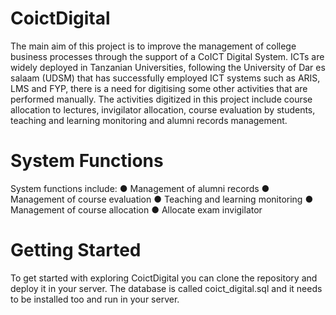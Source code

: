 # CoictDigital
The main aim of this project is to improve the management of college business processes through the support of a CoICT Digital System. 
ICTs are widely deployed in Tanzanian Universities, following the University of Dar es salaam (UDSM) that has successfully employed ICT 
systems such as ARIS, LMS and FYP, there is a need for digitising some other activities that are performed manually. The activities digitized in this project include 
course allocation to lectures, invigilator allocation, course evaluation by students, teaching and learning monitoring and alumni records management.

# System Functions
System functions include:
● Management of alumni records
● Management of course evaluation
● Teaching and learning monitoring
● Management of course allocation
● Allocate exam invigilator

# Getting Started
To get started with exploring CoictDigital you can clone the repository and deploy it in your server.
The database is called coict_digital.sql and it needs to be installed too and run in your server.

